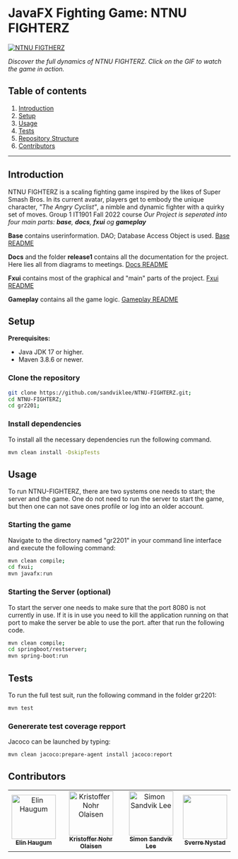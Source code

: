 # JavaFX Fighting Game: NTNU FIGHTERZ
[![NTNU FIGTHERZ](https://media.discordapp.net/attachments/353907776633700363/1066753378958442506/6ae495074a7c35656342107b2aa2c2af.gif?width=837&height=454)](https://www.youtube.com/watch?v=3NE40v7QaqM)

_Discover the full dynamics of NTNU FIGHTERZ. Click on the GIF to watch the game in action._

## Table of contents
1. [Introduction](#introduction)
3. [Setup](#setup)
5. [Usage](#usage)
6. [Tests](#tests)
7. [Repository Structure](#repository-structure)
8. [Contributors](#contributors)

---
## Introduction

NTNU FIGHTERZ is a scaling fighting game inspired by the likes of Super Smash Bros. In its current avatar, players get to embody the unique character,  _"The Angry Cyclist"_, a nimble and dynamic fighter with a quirky set of moves.
Group 1 IT1901 Fall 2022 course
_Our Project is seperated into four main parts:  **base**, **docs**, **fxui** og **gameplay**_

**Base** contains userinformation. DAO; Database Access Object is used. [Base README](gr2201/base/readme.md)

**Docs** and the folder **release1** contains all the documentation for the project. Here lies all from diagrams to meetings. [Docs README](gr2201/docs/readme.md)

**Fxui** contains most of the graphical and "main" parts of the project. [Fxui README](gr2201/fxui/readme.md)

**Gameplay** contains all the game logic. [Gameplay README](gr2201/gameplay/readme.md)


## Setup
**Prerequisites:**
* Java JDK 17 or higher.
* Maven 3.8.6 or newer.

### Clone the repository
```bash
git clone https://github.com/sandviklee/NTNU-FIGHTERZ.git;
cd NTNU-FIGHTERZ;
cd gr2201;
```

### Install dependencies
To install all the necessary dependencies run the following command.
```bash
mvn clean install -DskipTests
```

## Usage
To run NTNU-FIGHTERZ, there are two systems one needs to start; the server and the game. 
One do not need to run the server to start the game, but then one can not save ones profile or log into an older account.

### Starting the game
Navigate to the directory named "gr2201" in your command line interface and execute the following command:
```bash
mvn clean compile;
cd fxui;
mvn javafx:run
```

### Starting the Server (optional)
To start the server one needs to make sure that the port 8080 is not currently in use. If it is in use you need to kill the application running on that port to make the server be able to use the port.
after that run the following code.
```bash
mvn clean compile;
cd springboot/restserver;
mvn spring-boot:run
```

## Tests
To run the full test suit, run the following command in the folder gr2201:
```bash
mvn test
```

### Genererate test coverage repport
Jacoco can be launched by typing:

```bash
mvn clean jacoco:prepare-agent install jacoco:report
```

## Contributors
<table align="center">
  <tr>
    <td align="center">
        <a href="https://github.com/EliHaugu">
            <img src="https://github.com/EliHaugu.png?size=100" width="100px;" alt="Elin Haugum"/><br />
            <sub><b>Elin Haugum</b></sub>
        </a>
    </td>
    <td align="center">
        <a href="https://github.com/Knolaisen">
            <img src="https://github.com/Knolaisen.png?size=100" width="100px;" alt="Kristoffer Nohr Olaisen"/><br />
            <sub><b>Kristoffer Nohr Olaisen</b></sub>
        </a>
    </td>
    <td align="center">
        <a href="https://github.com/sandviklee">
            <img src="https://github.com/sandviklee.png?size=100" width="100px;" alt="Simon Sandvik Lee"/><br />
            <sub><b>Simon Sandvik Lee</b></sub>
        </a>
    </td>
    <td align="center">
        <a href="https://github.com/SverreNystad">
            <img src="https://github.com/SverreNystad.png?size=100" width="100px;"/><br />
            <sub><b>Sverre Nystad</b></sub>
        </a>
    </td>
  </tr>
</table>

